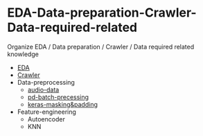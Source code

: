 # EDA-Data-preparation-Crawler-Data-required-related
Organize EDA / Data preparation / Crawler / Data required related knowledge
- [EDA](https://github.com/AbandonBlue/EDA-Data-preparation-Crawler-Data-required-related/tree/main/EDA)
- [Crawler](https://github.com/AbandonBlue/EDA-Data-preparation-Crawler-Data-required-related/tree/main/crawler/shoes-crawler)
- Data-preprocessing
    - [audio-data](https://github.com/AbandonBlue/daily-ds/blob/main/data-processing/audio-data.ipynb)
    - [pd-batch-precessing](https://github.com/AbandonBlue/daily-ds/blob/main/data-processing/%E6%89%B9%E9%87%8F%E8%99%95%E7%90%86pandas.ipynb)
    - [keras-masking&padding](https://github.com/AbandonBlue/daily-ds/blob/main/data-processing/keras_masking%26padding.ipynb)
- Feature-engineering
    - Autoencoder
    - KNN
